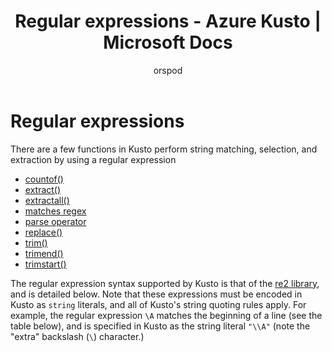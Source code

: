 ﻿---
title: Regular expressions - Azure Kusto | Microsoft Docs
description: This article describes Regular expressions in Azure Kusto.
author: orspod
ms.author: v-orspod
ms.reviewer: mblythe
ms.service: kusto
ms.topic: reference
ms.date: 09/24/2018
---
# Regular expressions

There are a few functions in Kusto perform string matching, selection, and extraction
by using a regular expression

- [countof()](countoffunction.md)
- [extract()](extractfunction.md)
- [extractall()](extractallfunction.md)
- [matches regex](datatypes-string-operators.md)
- [parse operator](parseoperator.md)
- [replace()](replacefunction.md)
- [trim()](trimfunction.md)
- [trimend()](trimendfunction.md)
- [trimstart()](trimstartfunction.md)

The regular expression syntax supported by Kusto is that of the
[re2 library](https://github.com/google/re2/wiki/Syntax), and is
detailed below. Note that these expressions must be encoded in
Kusto as `string` literals, and all of Kusto's string quoting rules
apply. For example, the regular expression `\A` matches
the beginning of a line (see the table below), and is specified
in Kusto as the string literal `"\\A"` (note the "extra" backslash (`\`)
character.)

